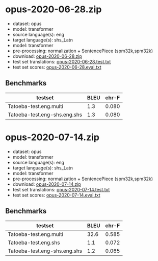 # opus-2020-06-28.zip

* dataset: opus
* model: transformer
* source language(s): eng
* target language(s): shs_Latn
* model: transformer
* pre-processing: normalization + SentencePiece (spm32k,spm32k)
* download: [opus-2020-06-28.zip](https://object.pouta.csc.fi/Tatoeba-MT-models/eng-sal/opus-2020-06-28.zip)
* test set translations: [opus-2020-06-28.test.txt](https://object.pouta.csc.fi/Tatoeba-MT-models/eng-sal/opus-2020-06-28.test.txt)
* test set scores: [opus-2020-06-28.eval.txt](https://object.pouta.csc.fi/Tatoeba-MT-models/eng-sal/opus-2020-06-28.eval.txt)

## Benchmarks

| testset               | BLEU  | chr-F |
|-----------------------|-------|-------|
| Tatoeba-test.eng.multi 	| 1.3 	| 0.080 |
| Tatoeba-test.eng-shs.eng.shs 	| 1.3 	| 0.080 |

# opus-2020-07-14.zip

* dataset: opus
* model: transformer
* source language(s): eng
* target language(s): shs_Latn
* model: transformer
* pre-processing: normalization + SentencePiece (spm32k,spm32k)
* download: [opus-2020-07-14.zip](https://object.pouta.csc.fi/Tatoeba-MT-models/eng-sal/opus-2020-07-14.zip)
* test set translations: [opus-2020-07-14.test.txt](https://object.pouta.csc.fi/Tatoeba-MT-models/eng-sal/opus-2020-07-14.test.txt)
* test set scores: [opus-2020-07-14.eval.txt](https://object.pouta.csc.fi/Tatoeba-MT-models/eng-sal/opus-2020-07-14.eval.txt)

## Benchmarks

| testset               | BLEU  | chr-F |
|-----------------------|-------|-------|
| Tatoeba-test.eng.multi 	| 32.6 	| 0.585 |
| Tatoeba-test.eng.shs 	| 1.1 	| 0.072 |
| Tatoeba-test.eng-shs.eng.shs 	| 1.2 	| 0.065 |

